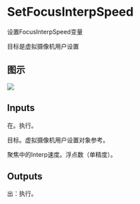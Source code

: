 # SetFocusInterpSpeed

设置FocusInterpSpeed变量

目标是虚拟摄像机用户设置

## 图示

![]($-20221218-21295675.png)

## Inputs

在。执行。

目标。虚拟摄像机用户设置对象参考。

聚焦中的Interp速度。浮点数（单精度）。  

## Outputs

出：执行。
